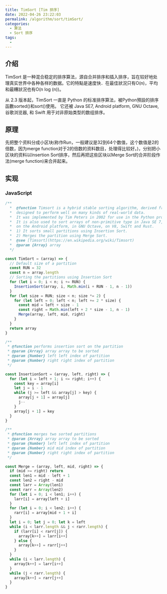 ```yaml
---
title: TimSort [Tim 排序]
date: 2022-04-26 23:22:03
permalink: /algorithm/sort/timSort/
categories:
  - 算法
  - Sort 排序
tags:
  - 
---
```


## 介绍

TimSort 是一种混合稳定的排序算法，源自合并排序和插入排序，旨在较好地处理真实世界中各种各样的数据。它的特點是速度快．在最佳狀況只有O(n)，平均和最糟狀況也有O(n log (n))。

从 2.3 版本起，TimSort 一直是 Python 的标准排序算法，被Python預設的排序函數sorted()和sort()使用。 它还被 Java SE7, Android platform, GNU Octave, 谷歌浏览器, 和 Swift 用于对非原始类型的数组排序。

## 原理

先把整个资料分成小区块(称作Run，一般建议是32到64个数值，这个数值是2的倍数，因为merge function对于2的倍数的资料数目，处理得比较好。)，分别把小区块的资料以Insertion Sort排序，然后再把这些区块以Merge Sort的合并阶段作法(merge function)来合并起来。

<ClientOnly>
  <VideoPlayer src="https://thumbs.gfycat.com/BruisedFrigidBlackrhino-mobile.mp4" loop muted autoplay :controls="false" />
</ClientOnly>

## 实现

### JavaScript

```js
/**
  *  @function Timsort is a hybrid stable sorting algorithm, derived from merge sort and insertion sort,
  *  designed to perform well on many kinds of real-world data.
  *  It was implemented by Tim Peters in 2002 for use in the Python programming language.
  *  It is also used to sort arrays of non-primitive type in Java SE 7,
  *  on the Android platform, in GNU Octave, on V8, Swift and Rust.
  *  1) It sorts small partitions using Insertion Sort.
  *  2) Merges the partition using Merge Sort.
  *  @see [Timsort](https://en.wikipedia.org/wiki/Timsort)
  *  @param {Array} array
  */

const TimSort = (array) => {
  // Default size of a partition
  const RUN = 32
  const n = array.length
  // Sorting the partitions using Insertion Sort
  for (let i = 0; i < n; i += RUN) {
    InsertionSort(array, i, Math.min(i + RUN - 1, n - 1))
  }
  for (let size = RUN; size < n; size *= 2) {
    for (let left = 0; left < n; left += 2 * size) {
      const mid = left + size - 1
      const right = Math.min(left + 2 * size - 1, n - 1)
      Merge(array, left, mid, right)
    }
  }
  return array
}

/**
 * @function performs insertion sort on the partition
 * @param {Array} array array to be sorted
 * @param {Number} left left index of partition
 * @param {Number} right right index of partition
 */

const InsertionSort = (array, left, right) => {
  for (let i = left + 1; i <= right; i++) {
    const key = array[i]
    let j = i - 1
    while (j >= left && array[j] > key) {
      array[j + 1] = array[j]
      j--
    }
    array[j + 1] = key
  }
}

/**
 * @function merges two sorted partitions
 * @param {Array} array array to be sorted
 * @param {Number} left left index of partition
 * @param {Number} mid mid index of partition
 * @param {Number} right right index of partition
 */

const Merge = (array, left, mid, right) => {
  if (mid >= right) return
  const len1 = mid - left + 1
  const len2 = right - mid
  const larr = Array(len1)
  const rarr = Array(len2)
  for (let i = 0; i < len1; i++) {
    larr[i] = array[left + i]
  }
  for (let i = 0; i < len2; i++) {
    rarr[i] = array[mid + 1 + i]
  }
  let i = 0; let j = 0; let k = left
  while (i < larr.length && j < rarr.length) {
    if (larr[i] < rarr[j]) {
      array[k++] = larr[i++]
    } else {
      array[k++] = rarr[j++]
    }
  }
  while (i < larr.length) {
    array[k++] = larr[i++]
  }
  while (j < rarr.length) {
    array[k++] = rarr[j++]
  }
}
```